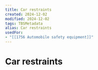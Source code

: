 ```yaml
---
title: Car restraints
created: 2024-12-02
modified: 2024-12-02
tags: TBSMetadata
alias: Car restraints
usedFor:
- "[[1756 Automobile safety equipment]]"
---
```

# Car restraints
